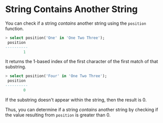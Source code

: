 # String Contains Another String

You can check if a string _contains_ another string using the `position` function.

```sql
> select position('One' in 'One Two Three');
 position
----------
        1
```

It returns the 1-based index of the first character of the first match of that substring.

```sql
> select position('Four' in 'One Two Three');
 position
----------
        0
```

If the substring doesn't appear within the string, then the result is 0.

Thus, you can determine if a string _contains_ another string by checking if the value resulting from `position` is greater than 0.
